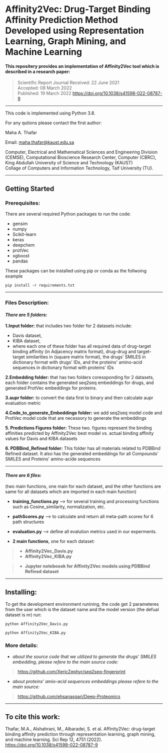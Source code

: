 # Affinity2Vec: Drug-Target Binding Affinity Prediction Method Developed using Representation Learning, Graph Mining, and Machine Learning

 
#### This repositery provides an implementation of Affinity2Vec tool which is described in a research paper:
> Scientific Report Journal
Received: 22 June 2021                                      
Accepted:  08 March 2022             
Published: 19 March 2022
> https://doi.org/10.1038/s41598-022-08787-9

----
This code is implemented using Python 3.8.

For any qutions please contact the first author:


  Maha A. Thafar

Email: maha.thafar@kaust.edu.sa

Computer, Electrical and Mathematical Sciences and Engineering Division (CEMSE), Computational Bioscience Research Center, Computer (CBRC), King Abdullah University of Science and Technology (KAUST)\
Collage of Computers and Information Technology, Taif University (TU).

----

## Getting Started

### Prerequisites:

There are several required Python packages to run the code:
- gensim
- numpy
- Scikit-learn
- keras
- deepchem
- protVec
- xgboost
- pandas

These packages can be installed using pip or conda as the follwoing example
```
pip install -r requirements.txt
```
---


### Files Description:
#### *There are 5 folders:*

  **1.Input folder:** 
  that includes two folder for 2 datasets include: 
   - Davis dataset,
   - KIBA dataset,
   -  where each one of these folder has all required data of drug-target binding affinity (in Adjacency matrix format), drug-drug and target-target similarities in (square matrix format), the drugs' SMILES in dictionary format with drugs' IDs, and the proteins' amino-acid sequences in dictionary format with proteins' IDs
  
  **2.Embedding folder:**
  that has two folders coressponding for 2 datasets,
     each folder contains the generated seq2seq embeddings for drugs, and generated ProtVec embeddings for proteins. 
     
  **3.aupr folder:**
  to convert the data first to binary and then calculate aupr evaluation metric
  
  **4.Code_to_generate_Embeddings folder:**
  we add seq2seq model code and ProtVec model code that are necessory to generate the embeddings
  
  **5. Predictions Figures folder:**
  These two. figures represent the binding affinities predicted by Affinity2Vec best model vs. actual binding affinity values for Davis and KIBA datasets
     
  **6. PDBBind_Refined folder:**
  This folder has all materials related to PDBBind Refined dataset. It also has the generated embeddings for all Compounds' SMILES and Proteins' amino-acide sequences
  
---
#### *There are 6 files:*
(two main functions, one main for each dataset, and the other functions are same for all datasets which are imported in each main function)

- **training_functions.py** --> for several training and processing functions such as Cosine_similarity, normalization, etc.
- **pathScores.py** --> to calculate and return all meta-path scores for 6 path structures
- **evaluation.py** --> define all evalution metrics used in our experments.

- **2 main functions**, one for each dataset:
> - **Affinity2Vec_Davis.py**
> - **Affinity2Vec_KIBA.py**

> - **Jupyter noteboook for Affinity2Vec models using PDBBind Refined dataset**
---
## Installing:

To get the development environment runining, the code get 2 parameteres from the user which is the dataset name and the model version (the defual dataset is nr)
run:

```
python Affinity2Vec_Davis.py
```
```
python Affinity2Vec_KIBA.py
```

### More details:

- *about the source code that we utilized to generate the drugs' SMILES embedding, please refere to the main source code:*
> https://github.com/XericZephyr/seq2seq-fingerprint

- *about proteins' amio-acid sequences embeddings please refere to the main source:*
> https://github.com/ehsanasgari/Deep-Proteomics

---
## To cite this work:
Thafar, M.A., Alshahrani, M., Albaradei, S. et al. Affinity2Vec: drug-target binding affinity prediction through representation learning, graph mining, and machine learning. Sci Rep 12, 4751 (2022). https://doi.org/10.1038/s41598-022-08787-9


